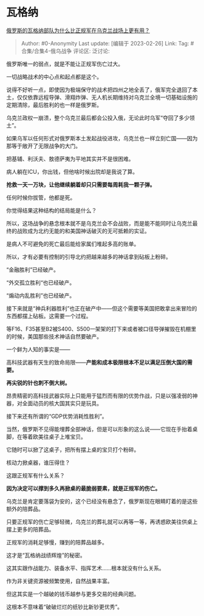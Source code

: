 # 瓦格纳
[俄罗斯的瓦格纳部队为什么比正规军在乌克兰战场上更有用？](https://www.zhihu.com/question/584612485/answer/2911196934)

> Author: #0-Anonymity
> Last update: [编辑于 2023-02-26]
> Link:
> Tag: #合集/合集4-俄乌战争
> 评论区:
> 泛讨论:

俄罗斯唯一的弱点，就是不能让正规军伤亡过大。

一切战略战术的中心点和起点都是这个。

说得不好听一点，即使因为极端保守的战术把四州之地全丢了，俄军完全退回了本土，仅仅依靠远程导弹、滑翔炸弹、无人机长期维持对乌克兰全境一切基础设施的定期清除，最后胜利的也一样是俄罗斯。

乌克兰政权一崩溃，整个乌克兰最后都会公投入俄，无论此时乌军“夺回了多少领土”。

如果乌军以任何形式对俄罗斯本土发起战役进攻，乌克兰也一样立刻亡国——因为那等于敞开了无限战争的大门。

把基辅、利沃夫、敖德萨夷为平地其实并不是很困难。

病人躺在ICU，你出钱，但他啥时候出院却是我说了算。

**抢救一天一万块，让他继续躺着却只只需要每周耗我一颗子弹。**

任何时候你拔管，他都是死。

你觉得结果这种结构的结局能是什么？

所以，这场战争的悬念根本就不是乌克兰会不会战败，而是能不能同时让乌克兰最终的战败成为北约无能的和美国神话破灭的无可抵赖的实证。

是病人不可避免的死亡最后能给家属们堆起多高的账单。

所以，才有必要有控制的引导北约把越来越多的神话拿到砧板上粉碎。

“金融胜利”已经破产。

“外交孤立胜利“也已经破产。

“煽动内乱胜利”也已经破产。

接下来就是“神兵利器胜利”也正在破产中——但这个需要等美国把敢拿出来冒险的东西都摆上砧板。这需要一个过程。

等F16、F35甚至B2被S400、S500一架架的打下来或者被口径导弹摧毁在机棚里的时候，美国那些技术神话自然要破产。

一个鲜为人知的事实是——

高科技武器有天生的致命局限——**产能和成本极限根本不足以满足压倒大国的需要。**

**再尖锐的针也刺不倒大树。**

昂贵精密的高科技武器实际上只能用于猛烈而有限的优势作战，只是以强凌弱的神器，对全面动员的核大国其实只是玩具。

接下来还有所谓的“GDP优势消耗性胜利”。

当然，俄罗斯不见得能埋葬全部神话，但是可以形象的这么说——它现在手抬着桌脚，在等着欧美往桌子上堆宝贝。

它随时可以掀了这桌子，把所有摆上桌的宝贝打个粉碎。

核动力掀桌器，谁压得住？

这跟正规军有什么关系？

**因为决定可以撑到多久再掀桌的最脆弱要素，就是正规军的伤亡。**

乌克兰是肯定要落袋为安的，这个已经没有悬念了，俄罗斯现在眼睛盯着的是这些额外的陪葬品。

只要正规军的伤亡足够轻微，乌克兰的葬礼就可以再等一等，再诱惑欧美往供桌上摆上更多的陪葬品。

正规军的消耗足够慢，赚到的陪葬品越多。

这才是“瓦格纳战绩辉煌”的秘密。

这其实跟作战能力、装备水平、指挥艺术……根本就没有什么关系。

作为非关键资源被频繁使用，自然战果丰富。

但这其实是一个越破的钱币越参与更多交易的经典问题。

这根本不意味着“破破烂烂的纸钞比新钞更优秀”。

